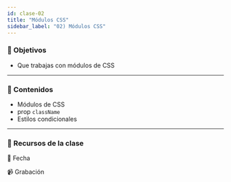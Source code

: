 ```yaml
---
id: clase-02
title: "Módulos CSS"
sidebar_label: "02) Módulos CSS"
---
```


### 🏁 Objetivos

- Que trabajas con módulos de CSS

---

### 📝 Contenidos

- Módulos de CSS
- prop `className`
- Estilos condicionales

---

### 🚀 Recursos de la clase

📆 Fecha

📹 Grabación
